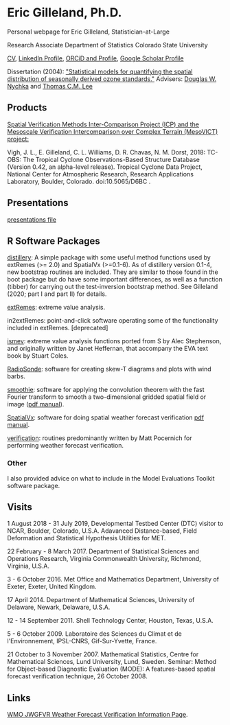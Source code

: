 # Eric Gilleland, Ph.D.
Personal webpage for Eric Gilleland, Statistician-at-Large

Research Associate
Department of Statistics
Colorado State University

[CV](GillelandCV.pdf), [LinkedIn Profile](https://www.linkedin.com/in/eric-gilleland-95951b32/), [ORCiD and Profile](https://orcid.org/0000-0002-8058-7643), [Google Scholar Profile](https://scholar.google.com/citations?user=63FaSg0AAAAJ&hl=en&oi=ao)

Dissertation (2004): ["Statistical models for quantifying the spatial distribution of seasonally derived ozone standards."](Gilleland-dissertation.pdf)
Advisers: [Douglas W. Nychka](https://research.mines.edu/project/nychka-douglas/) and [Thomas C.M. Lee](https://www.stat.ucdavis.edu/~tcmlee/index.html)

## Products

[Spatial Verification Methods Inter-Comparison Project (ICP) and the Mesoscale Verification Intercomparison over Complex Terrain (MesoVICT) project:](http://projects.ral.ucar.edu/icp/)
    
Vigh, J. L., E. Gilleland, C. L. Williams, D. R. Chavas, N. M. Dorst, 2018: TC-OBS: The Tropical Cyclone Observations-Based Structure Database (Version 0.42, an alpha-level release). Tropical Cyclone Data Project, National Center for Atmospheric Research, Research Applications Laboratory, Boulder, Colorado. doi:10.5065/D6BC <!-- (https://doi.org/10.5065/D6BC)-->.

## Presentations
[presentations file](Presentations.md)

## R Software Packages
[distillery](http://cran.r-project.org/package=distillery): A simple package with some useful method functions used by extRemes (>= 2.0) and SpatialVx (>=0.1-6). As of distillery version 0.1-4, new bootstrap routines are included. They are similar to those found in the boot package but do have some important differences, as well as a function (tibber) for carrying out the test-inversion bootstrap method. See Gilleland (2020; part I and part II) for details.

[extRemes](https://doi.org/10.18637/jss.v072.i08): extreme value analysis.

in2extRemes: point-and-click software operating some of the functionality included in extRemes. [deprecated]

[ismev](http://cran.r-project.org/package=ismev): extreme value analysis functions ported from S by Alec Stephenson, and originally written by Janet Heffernan, that accompany the EVA text book by Stuart Coles.

[RadioSonde](http://cran.r-project.org/package=RadioSonde): software for creating skew-T diagrams and plots with wind barbs.

[smoothie](http://cran.r-project.org/package=smoothie): software for applying the convolution theorem with the fast Fourier transform to smooth a two-dimensional gridded spatial field or image ([pdf manual](http://opensky.library.ucar.edu/collections/TECH-NOTE-000-000-000-869)).

[SpatialVx](http://projects.ral.ucar.edu/icp/SpatialVx/): software for doing spatial weather forecast verification [pdf manual](https://doi.org/10.5065/4px3-5a05).

[verification](http://cran.r-project.org/package=verification): routines predominantly written by Matt Pocernich for performing weather forecast verification.

### Other
I also provided advice on what to include in the Model Evaluations Toolkit software package.

## Visits
1 August 2018 - 31 July 2019, Developmental Testbed Center (DTC) visitor to NCAR, Boulder, Colorado, U.S.A. Adavanced Distance-based, Field Deformation and Statistical Hypothesis Utilities for MET.

22 February - 8 March 2017. Department of Statistical Sciences and Operations Research, Virginia Commonwealth University, Richmond, Virginia, U.S.A.

3 - 6 October 2016. Met Office and Mathematics Department, University of Exeter, Exeter, United Kingdom.

17 April 2014. Department of Mathematical Sciences, University of Delaware, Newark, Delaware, U.S.A.

12 - 14 September 2011. Shell Technology Center, Houston, Texas, U.S.A.

5 - 6 October 2009. Laboratoire des Sciences du Climat et de l'Environnement, IPSL-CNRS, Gif-Sur-Yvette, France.

21 October to 3 November 2007. Mathematical Statistics, Centre for Mathematical Sciences, Lund University, Lund, Sweden.
    Seminar: Method for Object-based Diagnostic Evaluation (MODE): A features-based spatial forecast verification technique, 26 October 2008.

## Links
[WMO JWGFVR Weather Forecast Verification Information Page](https://jwgfvr.github.io/forecastverification/).

